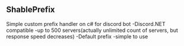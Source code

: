 ## ShablePrefix
Simple custom prefix handler on c# for discord bot
-Discord.NET compatible
-up to 500 servers(actually unlimited count of servers, but response speed decreases)
-Default prefix
-simple to use
